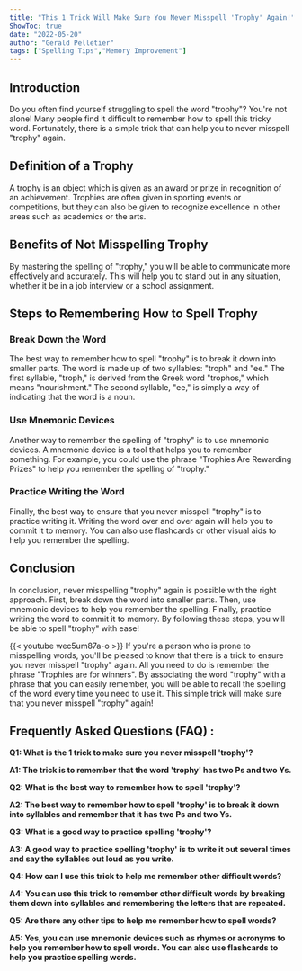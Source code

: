 ```yaml
---
title: "This 1 Trick Will Make Sure You Never Misspell 'Trophy' Again!"
ShowToc: true 
date: "2022-05-20"
author: "Gerald Pelletier" 
tags: ["Spelling Tips","Memory Improvement"]
---
```

## Introduction 
Do you often find yourself struggling to spell the word "trophy"? You're not alone! Many people find it difficult to remember how to spell this tricky word. Fortunately, there is a simple trick that can help you to never misspell "trophy" again. 

## Definition of a Trophy
A trophy is an object which is given as an award or prize in recognition of an achievement. Trophies are often given in sporting events or competitions, but they can also be given to recognize excellence in other areas such as academics or the arts. 

## Benefits of Not Misspelling Trophy
By mastering the spelling of "trophy," you will be able to communicate more effectively and accurately. This will help you to stand out in any situation, whether it be in a job interview or a school assignment.

## Steps to Remembering How to Spell Trophy

### Break Down the Word
The best way to remember how to spell "trophy" is to break it down into smaller parts. The word is made up of two syllables: "troph" and "ee." The first syllable, "troph," is derived from the Greek word "trophos," which means "nourishment." The second syllable, "ee," is simply a way of indicating that the word is a noun. 

### Use Mnemonic Devices
Another way to remember the spelling of "trophy" is to use mnemonic devices. A mnemonic device is a tool that helps you to remember something. For example, you could use the phrase "Trophies Are Rewarding Prizes" to help you remember the spelling of "trophy." 

### Practice Writing the Word
Finally, the best way to ensure that you never misspell "trophy" is to practice writing it. Writing the word over and over again will help you to commit it to memory. You can also use flashcards or other visual aids to help you remember the spelling. 

## Conclusion
In conclusion, never misspelling "trophy" again is possible with the right approach. First, break down the word into smaller parts. Then, use mnemonic devices to help you remember the spelling. Finally, practice writing the word to commit it to memory. By following these steps, you will be able to spell "trophy" with ease!

{{< youtube wec5um87a-o >}} 
If you're a person who is prone to misspelling words, you'll be pleased to know that there is a trick to ensure you never misspell "trophy" again. All you need to do is remember the phrase "Trophies are for winners". By associating the word "trophy" with a phrase that you can easily remember, you will be able to recall the spelling of the word every time you need to use it. This simple trick will make sure that you never misspell "trophy" again!

## Frequently Asked Questions (FAQ) :
**Q1: What is the 1 trick to make sure you never misspell 'trophy'?**

**A1: The trick is to remember that the word 'trophy' has two Ps and two Ys.**

**Q2: What is the best way to remember how to spell 'trophy'?**

**A2: The best way to remember how to spell 'trophy' is to break it down into syllables and remember that it has two Ps and two Ys.**

**Q3: What is a good way to practice spelling 'trophy'?**

**A3: A good way to practice spelling 'trophy' is to write it out several times and say the syllables out loud as you write.**

**Q4: How can I use this trick to help me remember other difficult words?**

**A4: You can use this trick to remember other difficult words by breaking them down into syllables and remembering the letters that are repeated.**

**Q5: Are there any other tips to help me remember how to spell words?**

**A5: Yes, you can use mnemonic devices such as rhymes or acronyms to help you remember how to spell words. You can also use flashcards to help you practice spelling words.**





